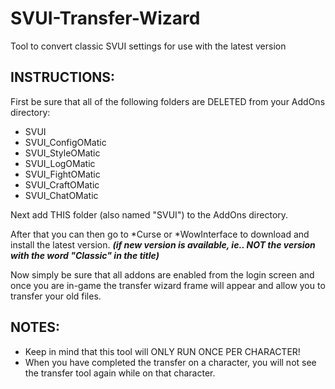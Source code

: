 # SVUI-Transfer-Wizard
Tool to convert classic SVUI settings for use with the latest version

## INSTRUCTIONS:

First be sure that all of the following folders are DELETED from your AddOns directory:

* SVUI
* SVUI_ConfigOMatic
* SVUI_StyleOMatic
* SVUI_LogOMatic
* SVUI_FightOMatic
* SVUI_CraftOMatic
* SVUI_ChatOMatic

Next add THIS folder (also named "SVUI") to the AddOns directory.

After that you can then go to *Curse or *WowInterface to download and install the latest version.
***(if new version is available, ie.. NOT the version with the word "Classic" in the title)***

Now simply be sure that all addons are enabled from the login screen and once you are in-game
the transfer wizard frame will appear and allow you to transfer your old files. 

## NOTES: 
* Keep in mind that this tool will ONLY RUN ONCE PER CHARACTER! 
* When you have completed the transfer on a character, you will not see the transfer tool again while on that character.
